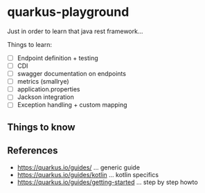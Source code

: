 # quarkus-playground

Just in order to learn that java rest framework...

Things to learn:

* [ ] Endpoint definition + testing
* [ ] CDI
* [ ] swagger documentation on endpoints
* [ ] metrics (smallrye)
* [ ] application.properties
* [ ] Jackson integration
* [ ] Exception handling + custom mapping

## Things to know


## References

* https://quarkus.io/guides/ ... generic guide
* https://quarkus.io/guides/kotlin ... kotlin specifics
* https://quarkus.io/guides/getting-started ... step by step howto